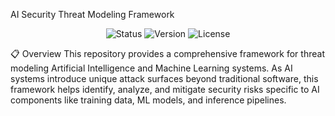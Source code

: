 AI Security Threat Modeling Framework
<p align="center"> <img src="https://img.shields.io/badge/Status-Active-brightgreen" alt="Status"> <img src="https://img.shields.io/badge/Version-1.0.0-blue" alt="Version"> <img src="https://img.shields.io/badge/License-MIT-yellow" alt="License"> </p>

📋 Overview
This repository provides a comprehensive framework for threat modeling Artificial Intelligence and Machine Learning systems. As AI systems introduce unique attack surfaces beyond traditional software, this framework helps identify, analyze, and mitigate security risks specific to AI components like training data, ML models, and inference pipelines.
